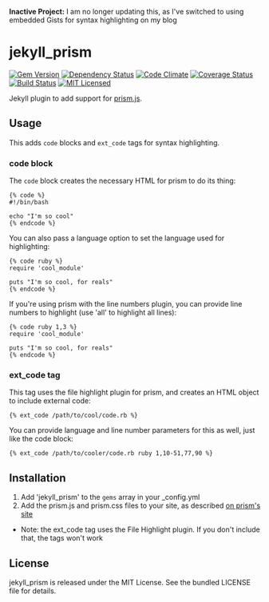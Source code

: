 **Inactive Project:** I am no longer updating this, as I've switched to using embedded Gists for syntax highlighting on my blog

jekyll_prism
=========

[![Gem Version](https://img.shields.io/gem/v/jekyll_prism.svg)](https://rubygems.org/gems/jekyll_prism)
[![Dependency Status](https://img.shields.io/gemnasium/akerl/jekyll_prism.svg)](https://gemnasium.com/akerl/jekyll_prism)
[![Code Climate](https://img.shields.io/codeclimate/github/akerl/jekyll_prism.svg)](https://codeclimate.com/github/akerl/jekyll_prism)
[![Coverage Status](https://img.shields.io/coveralls/akerl/jekyll_prism.svg)](https://coveralls.io/r/akerl/jekyll_prism)
[![Build Status](https://img.shields.io/travis/akerl/jekyll_prism.svg)](https://travis-ci.org/akerl/jekyll_prism)
[![MIT Licensed](https://img.shields.io/badge/license-MIT-green.svg)](https://tldrlegal.com/license/mit-license)

Jekyll plugin to add support for [prism.js](http://prismjs.com/).

## Usage

This adds `code` blocks and `ext_code` tags for syntax highlighting.

### code block

The `code` block creates the necessary HTML for prism to do its thing:

```
{% code %}
#!/bin/bash

echo "I'm so cool"
{% endcode %}
```

You can also pass a language option to set the language used for highlighting:

```
{% code ruby %}
require 'cool_module'

puts "I'm so cool, for reals"
{% endcode %}
```

If you're using prism with the line numbers plugin, you can provide line numbers to highlight (use 'all' to highlight all lines):

```
{% code ruby 1,3 %}
require 'cool_module'

puts "I'm so cool, for reals"
{% endcode %}
```

### ext_code tag

This tag uses the file highlight plugin for prism, and creates an HTML object to include external code:

```
{% ext_code /path/to/cool/code.rb %}
```

You can provide language and line number parameters for this as well, just like the code block:

```
{% ext_code /path/to/cooler/code.rb ruby 1,10-51,77,90 %}
```

## Installation

1. Add 'jekyll_prism' to the `gems` array in your \_config.yml
2. Add the prism.js and prism.css files to your site, as described [on prism's site](http://prismjs.com/download.html)
  * Note: the ext_code tag uses the File Highlight plugin. If you don't include that, the tags won't work

## License

jekyll_prism is released under the MIT License. See the bundled LICENSE file for details.

